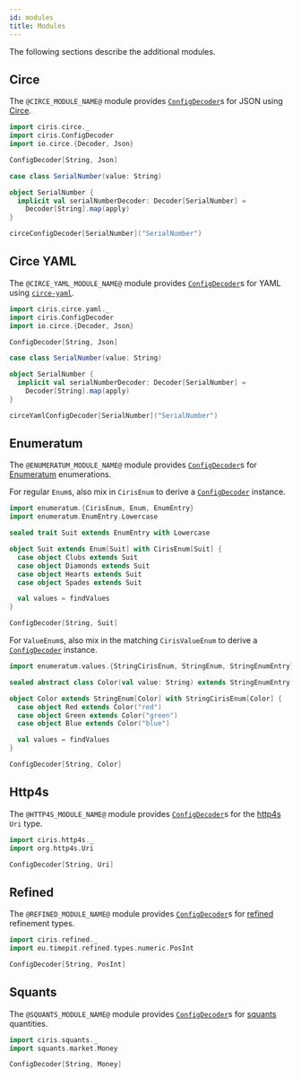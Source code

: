 ```yaml
---
id: modules
title: Modules
---
```


The following sections describe the additional modules.

## Circe

The `@CIRCE_MODULE_NAME@` module provides [`ConfigDecoder`][configdecoder]s for JSON using [Circe](https://github.com/circe/circe).

```scala mdoc
import ciris.circe._
import ciris.ConfigDecoder
import io.circe.{Decoder, Json}

ConfigDecoder[String, Json]

case class SerialNumber(value: String)

object SerialNumber {
  implicit val serialNumberDecoder: Decoder[SerialNumber] =
    Decoder[String].map(apply)
}

circeConfigDecoder[SerialNumber]("SerialNumber")
```

## Circe YAML

The `@CIRCE_YAML_MODULE_NAME@` module provides [`ConfigDecoder`][configdecoder]s for YAML using [`circe-yaml`](https://github.com/circe/circe-yaml).

```scala mdoc:reset
import ciris.circe.yaml._
import ciris.ConfigDecoder
import io.circe.{Decoder, Json}

ConfigDecoder[String, Json]

case class SerialNumber(value: String)

object SerialNumber {
  implicit val serialNumberDecoder: Decoder[SerialNumber] =
    Decoder[String].map(apply)
}

circeYamlConfigDecoder[SerialNumber]("SerialNumber")
```

## Enumeratum

The `@ENUMERATUM_MODULE_NAME@` module provides [`ConfigDecoder`][configdecoder]s for [Enumeratum](https://github.com/lloydmeta/enumeratum) enumerations.

For regular `Enum`s, also mix in `CirisEnum` to derive a [`ConfigDecoder`][configdecoder] instance.

```scala mdoc
import enumeratum.{CirisEnum, Enum, EnumEntry}
import enumeratum.EnumEntry.Lowercase

sealed trait Suit extends EnumEntry with Lowercase

object Suit extends Enum[Suit] with CirisEnum[Suit] {
  case object Clubs extends Suit
  case object Diamonds extends Suit
  case object Hearts extends Suit
  case object Spades extends Suit

  val values = findValues
}

ConfigDecoder[String, Suit]
```

For `ValueEnum`s, also mix in the matching `CirisValueEnum` to derive a [`ConfigDecoder`][configdecoder] instance.

```scala mdoc
import enumeratum.values.{StringCirisEnum, StringEnum, StringEnumEntry}

sealed abstract class Color(val value: String) extends StringEnumEntry

object Color extends StringEnum[Color] with StringCirisEnum[Color] {
  case object Red extends Color("red")
  case object Green extends Color("green")
  case object Blue extends Color("blue")

  val values = findValues
}

ConfigDecoder[String, Color]
```

## Http4s

The `@HTTP4S_MODULE_NAME@` module provides [`ConfigDecoder`][configdecoder]s for the [http4s](https://github.com/http4s/http4s) `Uri` type.

```scala mdoc
import ciris.http4s._
import org.http4s.Uri

ConfigDecoder[String, Uri]
```

## Refined

The `@REFINED_MODULE_NAME@` module provides [`ConfigDecoder`][configdecoder]s for [refined](https://github.com/fthomas/refined) refinement types.

```scala mdoc
import ciris.refined._
import eu.timepit.refined.types.numeric.PosInt

ConfigDecoder[String, PosInt]
```

## Squants

The `@SQUANTS_MODULE_NAME@` module provides [`ConfigDecoder`][configdecoder]s for [squants](https://github.com/typelevel/squants) quantities.

```scala mdoc
import ciris.squants._
import squants.market.Money

ConfigDecoder[String, Money]
```

[configdecoder]: @API_BASE_URL@/ConfigDecoder.html
